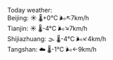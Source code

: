 Today weather:  
Beijing: ☀️   🌡️+0°C 🌬️↖7km/h  
Tianjin: ☀️   🌡️-4°C 🌬️↘7km/h  
Shijiazhuang: 🌫  🌡️-4°C 🌬️↙4km/h  
Tangshan: ☁️   🌡️-1°C 🌬️←9km/h  
